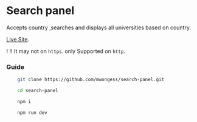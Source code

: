# Search panel

Accepts country ,searches and displays all  universities based on country.

[Live Site](https://recherche-panel.netlify.app/).

! !! It may not on `https`. only Supported on `http`.

### Guide


```sh
    git clone https://github.com/mwongess/search-panel.git
```

```sh
    cd search-panel
```

```sh
    npm i
```

```sh
    npm run dev
```